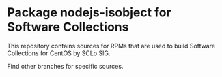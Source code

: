 # Package nodejs-isobject for Software Collections

This repository contains sources for RPMs that are used
to build Software Collections for CentOS by SCLo SIG.

Find other branches for specific sources.
